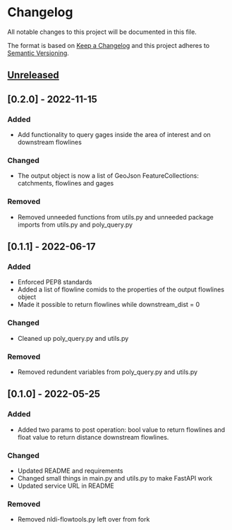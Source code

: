 # Changelog

All notable changes to this project will be documented in this file.

The format is based on [Keep a Changelog](http://keepachangelog.com/en/1.0.0/)
and this project adheres to [Semantic Versioning](http://semver.org/spec/v2.0.0.html).

## [Unreleased](https://github.com/USGS-WiM/nldi_polygon_query/tree/dev)

## [0.2.0] - 2022-11-15
### Added 
- Add functionality to query gages inside the area of interest and on downstream flowlines

### Changed  
- The output object is now a list of GeoJson FeatureCollections: catchments, flowlines and gages

### Removed 
- Removed unneeded functions from utils.py and unneeded package imports from utils.py and poly_query.py


## [0.1.1] - 2022-06-17
### Added 
- Enforced PEP8 standards
- Added a list of flowline comids to the properties of the output flowlines object
- Made it possible to return flowlines while downstream_dist = 0

### Changed  
- Cleaned up poly_query.py and utils.py

### Removed 
- Removed redundent variables from poly_query.py and utils.py



## [0.1.0] - 2022-05-25
### Added 
- Added two params to post operation: bool value to return flowlines and float value to return distance downstream flowlines.

### Changed  
- Updated README and requirements
- Changed small things in main.py and utils.py to make FastAPI work
- Updated service URL in README

### Removed 
- Removed nldi-flowtools.py left over from fork

